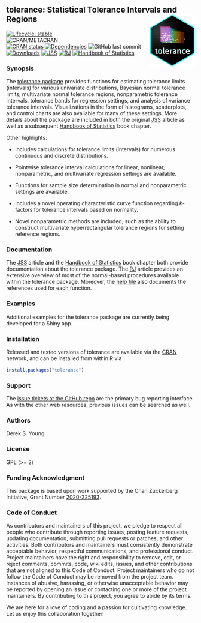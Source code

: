 ## tolerance: Statistical Tolerance Intervals and Regions	<a href='https://github.com/dsy109/tolerance'><img src='man/figures/tolerance.png' align="right" height="138.5" /></a>

[![Lifecycle: stable](https://img.shields.io/badge/lifecycle-stable-brightgreen.svg)](https://lifecycle.r-lib.org/articles/stages.html#stable)	
![CRAN/METACRAN](https://img.shields.io/cran/l/tolerance)	
[![CRAN status](https://www.r-pkg.org/badges/version/tolerance)](https://CRAN.R-project.org/package=tolerance)
[![Dependencies](https://tinyverse.netlify.com/badge/tolerance)](https://cran.r-project.org/package=tolerance)
![GitHub last commit](https://img.shields.io/github/last-commit/dsy109/tolerance)
[![Downloads](https://cranlogs.r-pkg.org/badges/tolerance?color=brightgreen)](https://www.r-pkg.org/pkg/tolerance)
[![JSS](https://img.shields.io/badge/JSS-10.18637%2Fjss.v036.i05-brightgreen)](https://dx.doi.org/10.18637/jss.v036.i05)
[![RJ](https://img.shields.io/badge/RJ-10.32614%2FRJ--2016--041-brightgreen)](https://doi.org/10.32614/RJ-2016-041)
[![Handbook of Statistics](https://img.shields.io/badge/Handbook%20of%20Statistics-10.1016%2FB978--0--444--63431--3.00008--5-brightgreen)](https://doi.org/10.1016/B978-0-444-63431-3.00008-5)


### Synopsis

The [tolerance package](https://cran.r-project.org/package=tolerance) provides functions for estimating tolerance limits (intervals) for various univariate distributions, Bayesian normal tolerance limits, multivariate normal tolerance regions, nonparametric tolerance intervals, tolerance bands for regression settings, and analysis of variance tolerance intervals.  Visualizations in the form of histograms, scatterplots, and control charts are also available for many of these settings.    More details about the package are included in both the original [JSS](https://dx.doi.org/10.18637/jss.v036.i05) article as well as a subsequent [Handbook of Statistics](https://doi.org/10.1016/B978-0-444-63431-3.00008-5) book chapter.

Other highlights:

- Includes calculations for tolerance limits (intervals) for numerous continuous and discrete distributions.

- Pointwise tolerance interval calculations for linear, nonlinear, nonparametric, and multivariate regression settings are available.

- Functions for sample size determination in normal and nonparametric settings are available.

- Includes a novel operating characteristic curve function regarding _k_-factors for tolerance intervals based on normality.

- Novel nonparametric methods are included, such as the ability to construct multivariate hyperrectangular tolerance regions for setting reference regions.

### Documentation

The [JSS](https://dx.doi.org/10.18637/jss.v036.i05) article and the [Handbook of Statistics](https://doi.org/10.1016/B978-0-444-63431-3.00008-5) book chapter both provide documentation about the tolerance package.  The [RJ](https://doi.org/10.32614/RJ-2016-041) article provides an extensive overview of most of the normal-based procedures available within the tolerance package.  Moreover, the [help file](https://CRAN.R-project.org/package=tolerance) also documents the references used for each function.

### Examples

Additional examples for the tolerance package are currently being developed for a Shiny app.

### Installation

Released and tested versions of tolerance are available via the
[CRAN](https://cran.r-project.org) network, and can be installed from within R via

```R
install.packages("tolerance")
```

### Support

The [issue tickets at the GitHub repo](https://github.com/dsy109/tolerance/issues)
are the primary bug reporting interface.  As with the other web resources,
previous issues can be searched as well.

### Authors

Derek S. Young

### License

GPL (>= 2)

### Funding Acknowledgment

This package is based upon work supported by the Chan Zuckerberg Initiative, Grant Number [2020-225193](https://chanzuckerberg.com/eoss/proposals/enhancing-usability-of-mixtools-and-tolerance-for-the-biomedical-community/).

### Code of Conduct

As contributors and maintainers of this project, we pledge to respect all people who 
contribute through reporting issues, posting feature requests, updating documentation, 
submitting pull requests or patches, and other activities.  Both contributors and 
maintainers must consistently demonstrate acceptable behavior, respectful communications, 
and professional conduct.  Project maintainers have the right and responsibility to remove, 
edit, or reject comments, commits, code, wiki edits, issues, and other contributions that 
are not aligned to this Code of Conduct.  Project maintainers who do not follow the 
Code of Conduct may be removed from the project team.  Instances of abusive, harassing, 
or otherwise unacceptable behavior may be reported by opening an issue or contacting one 
or more of the project maintainers.  By contributing to this project, you agree to abide 
by its terms.

We are here for a love of coding and a passion for cultivating knowledge.  Let us enjoy 
this collaboration together!



